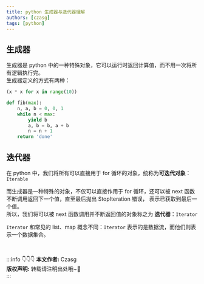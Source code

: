 ```yaml
---
title: python 生成器与迭代器理解
authors: [czasg]
tags: [python]
---
```


<!--truncate-->

## 生成器
生成器是 python 中的一种特殊对象，它可以运行时返回计算值，而不用一次将所有逻辑执行完。  
生成器定义的方式有两种：  
```python title="列表生成式中 [] 改 ()"
(x * x for x in range(10))
```
```python title="在函数中嵌入 yield"
def fib(max):
    n, a, b = 0, 0, 1
    while n < max:
        yield b
        a, b = b, a + b
        n = n + 1
    return 'done'
```

## 迭代器
在 python 中，我们将所有可以直接用于 for 循环的对象，统称为**可迭代对象**：`Iterable`

而生成器是一种特殊的对象，不仅可以直接作用于 for 循环，还可以被 next 函数不断调用返回下一个值，直至最后抛出 StopIteration 错误，
表示已获取到最后一个值。  
所以，我们将可以被 next 函数调用并不断返回值的对象称之为 **迭代器**：`Iterator`

`Iterator` 和常见的 list、map 概念不同：`Iterator` 表示的是数据流，而他们则表示一个数据集合。

<br/>

:::info 👇👇👇
**本文作者:** Czasg         
**版权声明:** 转载请注明出处哦~👮‍    
:::
